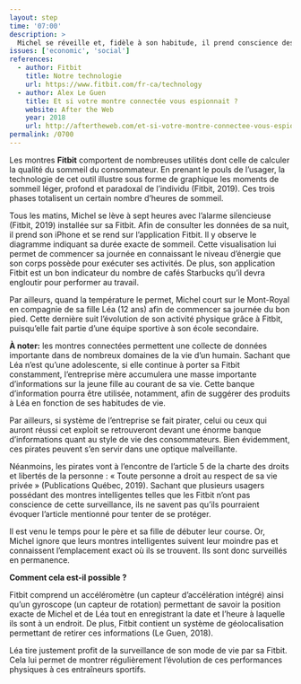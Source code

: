 ```yaml
---
layout: step
time: '07:00'
description: >
  Michel se réveille et, fidèle à son habitude, il prend conscience des données récoltées par sa montre Fitbit afin de vérifier la qualité de son sommeil. Sa routine matinale se poursuit par une course avec sa fille Léa. 
issues: ['economic', 'social']
references:
  - author: Fitbit
    title: Notre technologie
    url: https://www.fitbit.com/fr-ca/technology
  - author: Alex Le Guen
    title: Et si votre montre connectée vous espionnait ?
    website: After the Web
    year: 2018
    url: http://aftertheweb.com/et-si-votre-montre-connectee-vous-espionnait/
permalink: /0700
---
```

Les montres **Fitbit** comportent de nombreuses utilités dont celle de calculer la qualité du sommeil du consommateur. En prenant le pouls de l’usager, la technologie de cet outil illustre sous forme de graphique les moments de sommeil léger, profond et paradoxal de l’individu (Fitbit, 2019). Ces trois phases totalisent un certain nombre d’heures de sommeil. 

Tous les matins, Michel se lève à sept heures avec l’alarme silencieuse (Fitbit, 2019) installée sur sa Fitbit. Afin de consulter les données de sa nuit, il prend son iPhone et se rend sur l’application Fitbit. Il y observe le diagramme indiquant sa durée exacte de sommeil. Cette visualisation lui permet de commencer sa journée en connaissant le niveau d’énergie que son corps possède pour exécuter ses activités. De plus, son application Fitbit est un bon indicateur du nombre de cafés Starbucks qu’il devra engloutir pour performer au travail.

Par ailleurs, quand la température le permet, Michel court sur le Mont-Royal en compagnie de sa fille Léa (12 ans) afin de commencer sa journée du bon pied. Cette dernière suit l’évolution de son activité physique grâce à Fitbit, puisqu’elle fait partie d’une équipe sportive à son école secondaire. 

**À noter:** les montres connectées permettent une collecte de données importante dans de nombreux domaines de la vie d’un humain. Sachant que Léa n’est qu’une adolescente, si elle continue à porter sa Fitbit constamment, l’entreprise mère accumulera une masse importante d’informations sur la jeune fille au courant de sa vie. Cette banque d’information pourra être utilisée, notamment, afin de suggérer des produits à Léa en fonction de ses habitudes de vie.

Par ailleurs, si système de l’entreprise se fait pirater, celui ou ceux qui auront réussi cet exploit se retrouveront devant une énorme banque d’informations quant au style de vie des consommateurs. Bien évidemment, ces pirates peuvent s’en servir dans une optique malveillante. 

Néanmoins, les pirates vont à l’encontre de l’article 5 de la charte des droits et libertés de la personne : « Toute personne a droit au respect de sa vie privée » (Publications Québec, 2019). Sachant que plusieurs usagers possédant des montres intelligentes telles que les Fitbit n’ont pas conscience de cette surveillance, ils ne savent pas qu’ils pourraient évoquer l’article mentionné pour tenter de se protéger.  

Il est venu le temps pour le père et sa fille de débuter leur course. Or, Michel ignore que leurs montres intelligentes suivent leur moindre pas et connaissent l’emplacement exact où ils se trouvent. Ils sont donc surveillés en permanence.

**Comment cela est-il possible ?**

Fitbit comprend un accéléromètre (un capteur d’accélération intégré) ainsi qu’un gyroscope (un capteur de rotation) permettant de savoir la position exacte de Michel et de Léa tout en enregistrant la date et l’heure à laquelle ils sont à un endroit. De plus, Fitbit contient un système de géolocalisation permettant de retirer ces informations (Le Guen, 2018).

Léa tire justement profit de la surveillance de son mode de vie par sa Fitbit. Cela lui permet de montrer régulièrement l’évolution de ces performances physiques à ces entraîneurs sportifs. 
